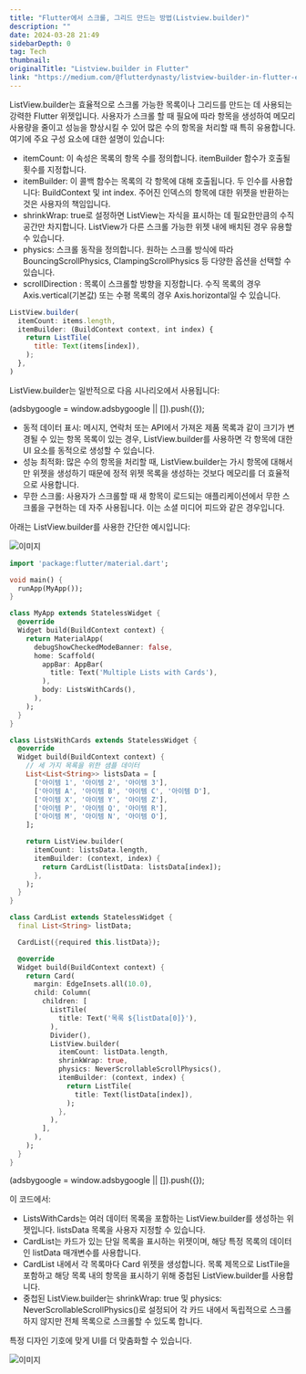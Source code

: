 ```yaml
---
title: "Flutter에서 스크롤, 그리드 만드는 방법(Listview.builder)"
description: ""
date: 2024-03-28 21:49
sidebarDepth: 0
tag: Tech
thumbnail: 
originalTitle: "Listview.builder in Flutter"
link: "https://medium.com/@flutterdynasty/listview-builder-in-flutter-e54a8fa2c7a0"
---
```



ListView.builder는 효율적으로 스크롤 가능한 목록이나 그리드를 만드는 데 사용되는 강력한 Flutter 위젯입니다. 사용자가 스크롤 할 때 필요에 따라 항목을 생성하여 메모리 사용량을 줄이고 성능을 향상시킬 수 있어 많은 수의 항목을 처리할 때 특히 유용합니다. 여기에 주요 구성 요소에 대한 설명이 있습니다:

- itemCount: 이 속성은 목록의 항목 수를 정의합니다. itemBuilder 함수가 호출될 횟수를 지정합니다.
- itemBuilder: 이 콜백 함수는 목록의 각 항목에 대해 호출됩니다. 두 인수를 사용합니다: BuildContext 및 int index. 주어진 인덱스의 항목에 대한 위젯을 반환하는 것은 사용자의 책임입니다.
- shrinkWrap: true로 설정하면 ListView는 자식을 표시하는 데 필요한만큼의 수직 공간만 차지합니다. ListView가 다른 스크롤 가능한 위젯 내에 배치된 경우 유용할 수 있습니다.
- physics: 스크롤 동작을 정의합니다. 원하는 스크롤 방식에 따라 BouncingScrollPhysics, ClampingScrollPhysics 등 다양한 옵션을 선택할 수 있습니다.
- scrollDirection : 목록이 스크롤할 방향을 지정합니다. 수직 목록의 경우 Axis.vertical(기본값) 또는 수평 목록의 경우 Axis.horizontal일 수 있습니다.

```js
ListView.builder(
  itemCount: items.length,
  itemBuilder: (BuildContext context, int index) {
    return ListTile(
      title: Text(items[index]),
    );
  },
)
```

ListView.builder는 일반적으로 다음 시나리오에서 사용됩니다:

<!-- ui-log 수평형 -->
<ins class="adsbygoogle"
  style="display:block"
  data-ad-client="ca-pub-4877378276818686"
  data-ad-slot="9743150776"
  data-ad-format="auto"
  data-full-width-responsive="true"></ins>
<component is="script">
(adsbygoogle = window.adsbygoogle || []).push({});
</component>

- 동적 데이터 표시: 메시지, 연락처 또는 API에서 가져온 제품 목록과 같이 크기가 변경될 수 있는 항목 목록이 있는 경우, ListView.builder를 사용하면 각 항목에 대한 UI 요소를 동적으로 생성할 수 있습니다.
- 성능 최적화: 많은 수의 항목을 처리할 때, ListView.builder는 가시 항목에 대해서만 위젯을 생성하기 때문에 정적 위젯 목록을 생성하는 것보다 메모리를 더 효율적으로 사용합니다.
- 무한 스크롤: 사용자가 스크롤할 때 새 항목이 로드되는 애플리케이션에서 무한 스크롤을 구현하는 데 자주 사용됩니다. 이는 소셜 미디어 피드와 같은 경우입니다.

아래는 ListView.builder를 사용한 간단한 예시입니다:

![이미지](https://miro.medium.com/v2/resize:fit:1400/1*tH6teEqAw_NXp3LELGBcdA.gif)

```dart
import 'package:flutter/material.dart';

void main() {
  runApp(MyApp());
}

class MyApp extends StatelessWidget {
  @override
  Widget build(BuildContext context) {
    return MaterialApp(
      debugShowCheckedModeBanner: false,
      home: Scaffold(
        appBar: AppBar(
          title: Text('Multiple Lists with Cards'),
        ),
        body: ListsWithCards(),
      ),
    );
  }
}

class ListsWithCards extends StatelessWidget {
  @override
  Widget build(BuildContext context) {
    // 세 가지 목록을 위한 샘플 데이터
    List<List<String>> listsData = [
      ['아이템 1', '아이템 2', '아이템 3'],
      ['아이템 A', '아이템 B', '아이템 C', '아이템 D'],
      ['아이템 X', '아이템 Y', '아이템 Z'],
      ['아이템 P', '아이템 Q', '아이템 R'],
      ['아이템 M', '아이템 N', '아이템 O'],
    ];

    return ListView.builder(
      itemCount: listsData.length,
      itemBuilder: (context, index) {
        return CardList(listData: listsData[index]);
      },
    );
  }
}

class CardList extends StatelessWidget {
  final List<String> listData;

  CardList({required this.listData});

  @override
  Widget build(BuildContext context) {
    return Card(
      margin: EdgeInsets.all(10.0),
      child: Column(
        children: [
          ListTile(
            title: Text('목록 ${listData[0]}'),
          ),
          Divider(),
          ListView.builder(
            itemCount: listData.length,
            shrinkWrap: true,
            physics: NeverScrollableScrollPhysics(),
            itemBuilder: (context, index) {
              return ListTile(
                title: Text(listData[index]),
              );
            },
          ),
        ],
      ),
    );
  }
}
```

<!-- ui-log 수평형 -->
<ins class="adsbygoogle"
  style="display:block"
  data-ad-client="ca-pub-4877378276818686"
  data-ad-slot="9743150776"
  data-ad-format="auto"
  data-full-width-responsive="true"></ins>
<component is="script">
(adsbygoogle = window.adsbygoogle || []).push({});
</component>

이 코드에서:

- ListsWithCards는 여러 데이터 목록을 포함하는 ListView.builder를 생성하는 위젯입니다. listsData 목록을 사용자 지정할 수 있습니다.
- CardList는 카드가 있는 단일 목록을 표시하는 위젯이며, 해당 특정 목록의 데이터인 listData 매개변수를 사용합니다.
- CardList 내에서 각 목록마다 Card 위젯을 생성합니다. 목록 제목으로 ListTile을 포함하고 해당 목록 내의 항목을 표시하기 위해 중첩된 ListView.builder를 사용합니다.
- 중첩된 ListView.builder는 shrinkWrap: true 및 physics: NeverScrollableScrollPhysics()로 설정되어 각 카드 내에서 독립적으로 스크롤하지 않지만 전체 목록으로 스크롤할 수 있도록 합니다.

특정 디자인 기호에 맞게 UI를 더 맞춤화할 수 있습니다.

![이미지](https://miro.medium.com/v2/resize:fit:996/1*qtGTaKs5VoWOOHScCHOtmQ.gif)